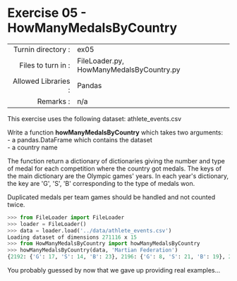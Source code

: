 # Exercise 05 - HowManyMedalsByCountry

|                         |                    |
| -----------------------:| ------------------ |
|   Turnin directory :   |  ex05              |
|   Files to turn in :    |  FileLoader.py, HowManyMedalsByCountry.py |
|   Allowed Libraries :   |  Pandas            |
|   Remarks :             |  n/a               |

This exercise uses the following dataset: athlete_events.csv

Write a function __howManyMedalsByCountry__ which takes two arguments:  
	- a pandas.DataFrame which contains the dataset  
	- a country name  

The function return a dictionary of dictionaries giving the number and type of medal for each competition where the country got medals.
The keys of the main dictionary are the Olympic games' years. In each year's dictionary, the key are 'G', 'S', 'B' corresponding to the type of medals won.

Duplicated medals per team games should be handled and not counted twice.

```python
>>> from FileLoader import FileLoader
>>> loader = FileLoader()
>>> data = loader.load('../data/athlete_events.csv')
Loading dataset of dimensions 271116 x 15
>>> from HowManyMedalsByCountry import howManyMedalsByCountry
>>> howManyMedalsByCountry(data, 'Martian Federation')
{2192: {'G': 17, 'S': 14, 'B': 23}, 2196: {'G': 8, 'S': 21, 'B': 19}, 2200: {'G': 26, 'S': 19, 'B': 7}}
```

You probably guessed by now that we gave up providing real examples...
